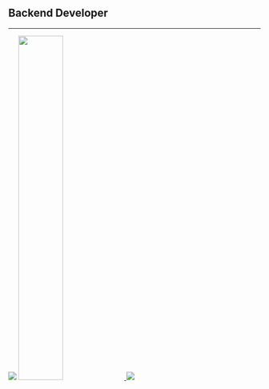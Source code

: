 ## Backend Developer
---
<img src="https://img.shields.io/badge/Spring-6DB33F?style=for-the-badge&logo=Spring&logoColor=white">

<a href="s">
  <img src="https://github-readme-stats.vercel.app/api?username=kimjihoon3106&theme=tokyonight&show_icons=true" width="42%" />
</a>
<a href="s">
  <img src="https://github-readme-stats.vercel.app/api/top-langs/?username=dkssud8150&exclude_repo=kimjihoon3106.github.io&layout=compact&theme=tokyonight" />
</a>
